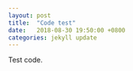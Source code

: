 ```yaml
---
layout: post
title:  "Code test"
date:   2018-08-30 19:50:00 +0800
categories: jekyll update
---
```


Test code.
